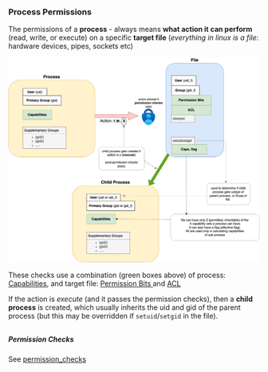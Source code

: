 
### Process Permissions

The permissions of a **process** - always means **what action it can perform** (read, write, or execute) on  a specific  **target file** (_everything in linux is a file_: hardware devices, pipes, sockets etc) 

![image](img/permissions.png)

These checks use a combination (green boxes above) of process: [Capabilities](capabilities.md), and target file: [Permission Bits ](traditional/traditional.md) and [ACL](acl.md) 


        
If the action is _execute_ (and it passes the permission checks), then a **child process** is created, which usually inherits the uid and  gid of the parent process (but this may be overridden if  `setuid`/`setgid` in the file).

##
##### Permission Checks

 See [permission_checks](permission_checks.md) 







